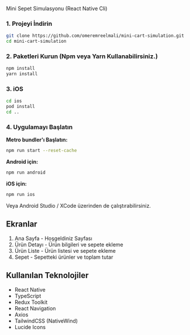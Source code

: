 Mini Sepet Simulasyonu (React Native Cli)

### 1. Projeyi İndirin

```bash
git clone https://github.com/omeremreelmali/mini-cart-simulation.git
cd mini-cart-simulation
```

### 2. Paketleri Kurun (Npm veya Yarn Kullanabilirsiniz.)

```bash
npm install
yarn install
```

### 3. iOS

```bash
cd ios
pod install
cd ..
```

### 4. Uygulamayı Başlatın

**Metro bundler'ı Başlatın:**

```bash
npm run start --reset-cache
```

**Android için:**

```bash
npm run android
```

**iOS için:**

```bash
npm run ios
```

Veya Android Studio / XCode üzerinden de çalıştırabilirsiniz.

## Ekranlar

1. Ana Sayfa - Hoşgeldiniz Sayfası
2. Ürün Detayı - Ürün bilgileri ve sepete ekleme
3. Ürün Liste - Ürün listesi ve sepete ekleme
4. Sepet - Sepetteki ürünler ve toplam tutar

## Kullanılan Teknolojiler

- React Native
- TypeScript
- Redux Toolkit
- React Navigation
- Axios
- TailwindCSS (NativeWind)
- Lucide Icons
